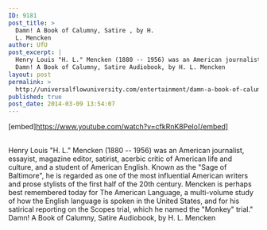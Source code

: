 ```yaml
---
ID: 9181
post_title: >
  Damn! A Book of Calumny, Satire , by H.
  L. Mencken
author: UfU
post_excerpt: |
  Henry Louis "H. L." Mencken (1880 -- 1956) was an American journalist, essayist, magazine editor, satirist, acerbic critic of American life and culture, and a student of American English. Known as the "Sage of Baltimore", he is regarded as one of the most influential American writers and prose stylists of the first half of the 20th century. Mencken is perhaps best remembered today for The American Language, a multi-volume study of how the English language is spoken in the United States, and for his satirical reporting on the Scopes trial, which he named the "Monkey" trial."
  Damn! A Book of Calumny, Satire Audiobook, by H. L. Mencken
layout: post
permalink: >
  http://universalflowuniversity.com/entertainment/damn-a-book-of-calumny-satire-by-h-l-mencken/
published: true
post_date: 2014-03-09 13:54:07
---
```

[embed]https://www.youtube.com/watch?v=cfkRnK8PeIo[/embed]</br></br>
<p>Henry Louis "H. L." Mencken (1880 -- 1956) was an American journalist, essayist, magazine editor, satirist, acerbic critic of American life and culture, and a student of American English. Known as the "Sage of Baltimore", he is regarded as one of the most influential American writers and prose stylists of the first half of the 20th century. Mencken is perhaps best remembered today for The American Language, a multi-volume study of how the English language is spoken in the United States, and for his satirical reporting on the Scopes trial, which he named the "Monkey" trial."
Damn! A Book of Calumny, Satire Audiobook, by H. L. Mencken</p>